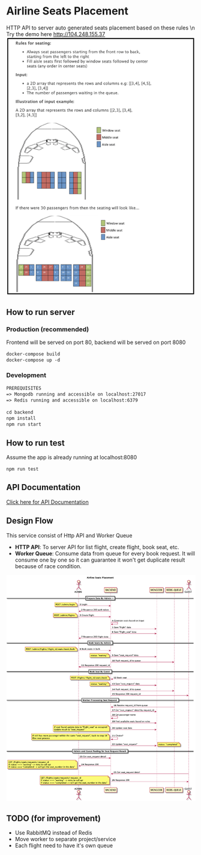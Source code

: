 Airline Seats Placement
============

HTTP API to server auto generated seats placement based on these rules \n
Try the demo here http://104.248.155.37
![Problems](https://raw.githubusercontent.com/dhianpratama/airline-seats/master/diagrams/problem.png)


## How to run server
### Production (recommended)
Frontend will be served on port 80, backend will be served on port 8080
```
docker-compose build
docker-compose up -d
```
### Development
```
PREREQUISITES
=> Mongodb running and accessible on localhost:27017
=> Redis running and accessible on localhost:6379

cd backend
npm install
npm run start
```

## How to run test
Assume the app is already running at localhost:8080
```
npm run test
```

## API Documentation
[Click here for API Documentation](backend/README.md)

## Design Flow
This service consist of Http API and Worker Queue
- **HTTP API**: To server API for list flight, create flight, book seat, etc.
- **Worker Queue**: Consume data from queue for every book request. It will consume one by one so it can guarantee it won't get duplicate result because of race condition.

![Flow](https://raw.githubusercontent.com/dhianpratama/airline-seats/master/diagrams/Airline%20Seats%20Placement.png)

## TODO (for improvement)
- Use RabbitMQ instead of Redis
- Move worker to separate project/service
- Each flight need to have it's own queue